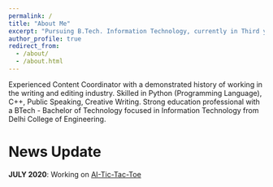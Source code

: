 ```yaml
---
permalink: /
title: "About Me"
excerpt: "Pursuing B.Tech. Information Technology, currently in Third year"
author_profile: true
redirect_from: 
  - /about/
  - /about.html
---
```


Experienced Content Coordinator with a demonstrated history of working in the writing and editing industry. Skilled in Python (Programming Language), C++, Public Speaking,   Creative Writing. Strong education professional with a BTech - Bachelor of Technology focused in Information Technology from Delhi College of Engineering.  

News Update
======
**JULY 2020**: Working on [AI-Tic-Tac-Toe](https://codess-tic-tac-toe.herokuapp.com/)  

